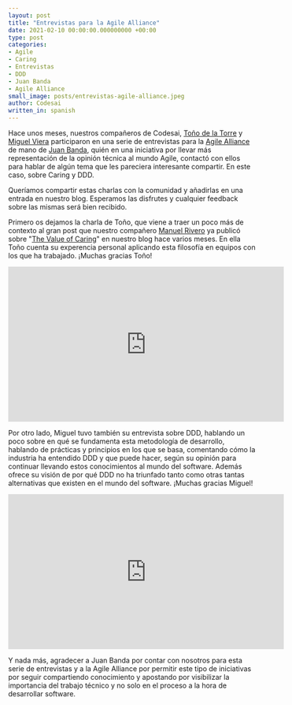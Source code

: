 ```yaml
---
layout: post
title: "Entrevistas para la Agile Alliance"
date: 2021-02-10 00:00:00.000000000 +00:00
type: post
categories:
- Agile
- Caring
- Entrevistas
- DDD
- Juan Banda
- Agile Alliance
small_image: posts/entrevistas-agile-alliance.jpeg
author: Codesai
written_in: spanish
---
```


Hace unos meses, nuestros compañeros de Codesai, [Toño de la Torre](https://twitter.com/adelatorrefoss) y [Miguel Viera](https://twitter.com/mangelviera) participaron en una serie de entrevistas para la [Agile Alliance](https://twitter.com/AgileAlliance) de mano de [Juan Banda](https://twitter.com/juanbandajara), quién en una iniciativa por llevar más representación de la opinión técnica al mundo Agile, contactó con ellos para hablar de algún tema que les pareciera interesante compartir. En este caso, sobre Caring y DDD.

Queríamos compartir estas charlas con la comunidad y añadirlas en una entrada en nuestro blog. Esperamos las disfrutes y cualquier feedback sobre las mismas será bien recibido.

Primero os dejamos la charla de Toño, que viene a traer un poco más de contexto al gran post que nuestro compañero [Manuel Rivero](https://twitter.com/trikitrok) ya publicó sobre "[The Value of Caring](https://codesai.com/2020/06/caring)" en nuestro blog hace varios meses. En ella Toño cuenta su experencia personal aplicando esta filosofía en equipos con los que ha trabajado. ¡Muchas gracias Toño!

<iframe width="560" height="315" src="https://www.youtube.com/embed/Sk3JfHF6BWU" frameborder="0" allow="accelerometer; autoplay; clipboard-write; encrypted-media; gyroscope; picture-in-picture" allowfullscreen></iframe>

Por otro lado, Miguel tuvo también su entrevista sobre DDD, hablando un poco sobre en qué se fundamenta esta metodología de desarrollo, hablando de prácticas y principios en los que se basa, comentando cómo la industria ha entendido DDD y que puede hacer, según su opinión para continuar llevando estos conocimientos al mundo del software. Además ofrece su visión de por qué DDD no ha triunfado tanto como otras tantas alternativas que existen en el mundo del software. ¡Muchas gracias Miguel!

<iframe width="560" height="315" src="https://www.youtube.com/embed/Efv2kkMA4RU" frameborder="0" allow="accelerometer; autoplay; clipboard-write; encrypted-media; gyroscope; picture-in-picture" allowfullscreen></iframe>

Y nada más, agradecer a Juan Banda por contar con nosotros para esta serie de entrevistas y a la Agile Alliance por permitir este tipo de iniciativas por seguir compartiendo conocimiento y apostando por visibilizar la importancia del trabajo técnico y no solo en el proceso a la hora de desarrollar software.